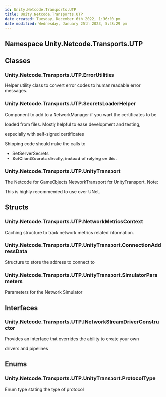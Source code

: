 ```yaml
---
id: Unity.Netcode.Transports.UTP
title: Unity.Netcode.Transports.UTP
date created: Tuesday, December 6th 2022, 1:36:00 pm
date modified: Wednesday, January 25th 2023, 5:38:29 pm
---
```


## Namespace Unity.Netcode.Transports.UTP

<div class="markdown level0 summary">

</div>

<div class="markdown level0 conceptual">

</div>

<div class="markdown level0 remarks">

</div>

## Classes

### Unity.Netcode.Transports.UTP.ErrorUtilities

<div class="section">

Helper utility class to convert error codes to human readable error messages.

</div>

### Unity.Netcode.Transports.UTP.SecretsLoaderHelper

<div class="section">

Component to add to a NetworkManager if you want the certificates to be

loaded from files. Mostly helpful to ease development and testing,

especially with self-signed certificates

Shipping code should make the calls to

* SetServerSecrets
* SetClientSecrets directly, instead of relying on this.

</div>

### Unity.Netcode.Transports.UTP.UnityTransport

<div class="section">

The Netcode for GameObjects NetworkTransport for UnityTransport. Note:

This is highly recommended to use over UNet.

</div>

## Structs

### Unity.Netcode.Transports.UTP.NetworkMetricsContext

<div class="section">

Caching structure to track network metrics related information.

</div>

### Unity.Netcode.Transports.UTP.UnityTransport.ConnectionAddressData

<div class="section">

Structure to store the address to connect to

</div>

### Unity.Netcode.Transports.UTP.UnityTransport.SimulatorParameters

<div class="section">

Parameters for the Network Simulator

</div>

## Interfaces

### Unity.Netcode.Transports.UTP.INetworkStreamDriverConstructor

<div class="section">

Provides an interface that overrides the ability to create your own

drivers and pipelines

</div>

## Enums

### Unity.Netcode.Transports.UTP.UnityTransport.ProtocolType

<div class="section">

Enum type stating the type of protocol

</div>
